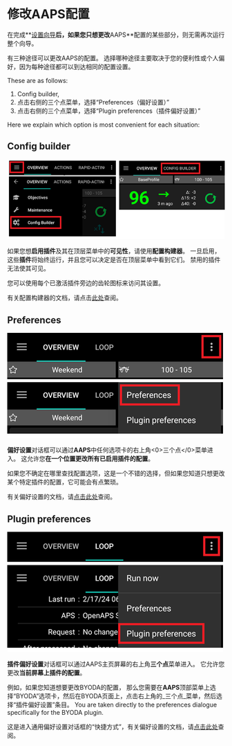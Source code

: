 # 修改AAPS配置

在完成**[设置向导](../SettingUpAaps/SetupWizard.md)**后，如果您只想更改**AAPS**配置的某些部分，则无需再次运行整个向导。

有三种途径可以更改AAPS的配置。 选择哪种途径主要取决于您的便利性或个人偏好，因为每种途径都可以到达相同的配置设置。

These are as follows:

1. Config builder,
1. 点击右侧的三个点菜单，选择“Preferences（偏好设置）”
1. 点击右侧的三个点菜单，选择“Plugin preferences（插件偏好设置）”

Here we explain which option is most convenient for each situation:

## Config builder

![打开配置构建器](../images/ConfBuild_Open_AAPS30.png)

如果您想**启用插件**及其在顶层菜单中的**可见性**，请使用**配置构建器**。 一旦启用，这些**插件**将始终运行，并且您可以决定是否在顶层菜单中看到它们。 禁用的插件无法使其可见。

您可以使用每个已激活插件旁边的齿轮图标来访问其设置。

有关配置构建器的文档，请点击[此处](../SettingUpAaps/ConfigBuilder.md)查阅。

## Preferences

![Open preferences](../images/Pref2020_Open2.png)

**偏好设置**对话框可以通过**AAPS**中任何选项卡的右上角<0>三个点</0>菜单进入。 这允许您**在一个位置更改所有已启用插件的配置**。

如果您不确定在哪里查找配置选项，这是一个不错的选择，但如果您知道只想更改某个特定插件的配置，它可能会有点繁琐。

有关偏好设置的文档，请[点击此处](/SettingUpAaps/Preferences.md)查阅。

## Plugin preferences

![Open plugin preferences](../images/Pref2020_OpenPlugin2.png)

**插件偏好设置**对话框可以通过AAPS主页屏幕的右上角**三个点**菜单进入。 它允许您更改**当前屏幕上插件的配置**。

例如，如果您知道想要更改BYODA的配置， 那么您需要在**AAPS**顶部菜单上选择“BYODA”选项卡，然后在BYODA页面上，点击右上角的_三个点_菜单，然后选择“插件偏好设置”条目。 You are taken directly to the preferences dialogue specifically for the BYODA plugin.

这是进入通用偏好设置对话框的“快捷方式”，有关偏好设置的文档，请[点击此处](../SettingUpAaps/Preferences.md)查阅。
